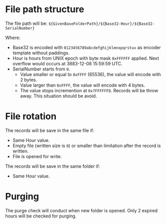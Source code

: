 # File path structure

The file path will be: `${GivenBaseFolderPath}/${Base32-Hour}/${Base32-SerialNumber}`

Where:

- Base32 is encoded with `0123456789abcdefghijklmnopqrstuv` as encoder template without paddings.
- Hour is hours from UNIX epoch with byte mask `0xFFFFFF` applied. Next overflow would occurs at 3883-12-08 15:59:59 UTC.
- SerialNumber starts from `0`.
  + Value smaller or equal to `0xFFFF` (65536), the value will encode with 2 bytes.
  + Value larger than `0xFFFF`, the value will encode with 4 bytes.
  + The value stops incremention at `0x7FFFFFFD`. Records will be throw away. This situation should be avoid.

# File rotation

The records will be save in the same file if:

- Same Hour value.
- Empty file (written size is `0`) or smaller than limitation after the record is written.
- File is opened for write.

The records will be save in the same folder if:

- Same Hour value.

# Purging

The purge check will conduct when new folder is opened. Only 2 expired hours will be checked for purging.